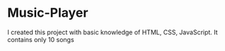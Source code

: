 # Music-Player
I created this project with basic knowledge of HTML, CSS, JavaScript. It contains only 10 songs
